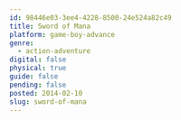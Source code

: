 ```yaml
---
id: 98446e03-3ee4-4228-8500-24e524a82c49
title: Sword of Mana
platform: game-boy-advance
genre:
  - action-adventure
digital: false
physical: true
guide: false
pending: false
posted: 2014-02-10
slug: sword-of-mana
---
```

